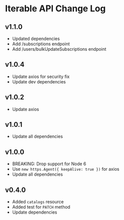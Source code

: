 # Iterable API Change Log

## v1.1.0
- Updated dependencies
- Add /subscriptions endpoint
- Add /users/bulkUpdateSubscriptions endpoint

## v1.0.4
- Update axios for security fix
- Update dev dependencies

## v1.0.2
- Update axios

## v1.0.1
- Update all dependencies

## v1.0.0
- BREAKING: Drop support for Node 6
- Use `new https.Agent({ keepAlive: true })` for axios
- Update all dependencies

## v0.4.0
- Added `catalogs` resource
- Added test for `PATCH` method
- Update dependencies
